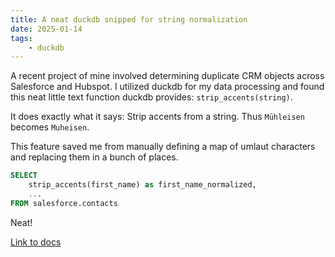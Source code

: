 ```yaml
---
title: A neat duckdb snipped for string normalization
date: 2025-01-14
tags:
    - duckdb
---
```


A recent project of mine involved determining duplicate CRM objects across Salesforce and Hubspot. I utilized duckdb for my data processing and found this neat little text function duckdb provides: `strip_accents(string)`. 

It does exactly what it says: Strip accents from a string. Thus `Mühleisen` becomes `Muheisen`.

This feature saved me from manually defining a map of umlaut characters and replacing them in a bunch of places.


```SQL
SELECT
    strip_accents(first_name) as first_name_normalized,
    ...
FROM salesforce.contacts
```

Neat!

[Link to docs](https://duckdb.org/docs/sql/functions/char.html)

